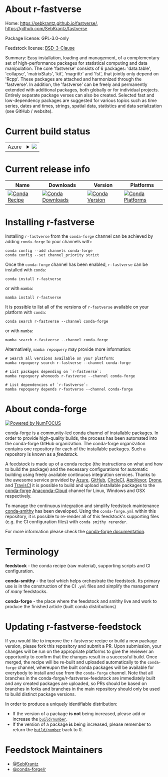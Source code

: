 About r-fastverse
=================

Home: https://sebkrantz.github.io/fastverse/, https://github.com/SebKrantz/fastverse

Package license: GPL-3.0-only

Feedstock license: [BSD-3-Clause](https://github.com/conda-forge/r-fastverse-feedstock/blob/main/LICENSE.txt)

Summary: Easy installation, loading and management, of a complementary set of high-performance packages for statistical computing and data manipulation. The core 'fastverse' consists of 6 packages: 'data.table', 'collapse', 'matrixStats', 'kit', 'magrittr' and 'fst', that jointly only depend on 'Rcpp'. These packages are attached and harmonized through the 'fastverse'. In addition, the 'fastverse' can be freely and permanently extended with additional packages, both globally or for individual projects. Entirely separate package verses can also be created. Selected fast and low-dependency packages are suggested for various topics such as time series, dates and times, strings, spatial data, statistics and data serialization (see GitHub / website).

Current build status
====================


<table>
    
  <tr>
    <td>Azure</td>
    <td>
      <details>
        <summary>
          <a href="https://dev.azure.com/conda-forge/feedstock-builds/_build/latest?definitionId=16290&branchName=main">
            <img src="https://dev.azure.com/conda-forge/feedstock-builds/_apis/build/status/r-fastverse-feedstock?branchName=main">
          </a>
        </summary>
        <table>
          <thead><tr><th>Variant</th><th>Status</th></tr></thead>
          <tbody><tr>
              <td>linux_64_r_base4.0</td>
              <td>
                <a href="https://dev.azure.com/conda-forge/feedstock-builds/_build/latest?definitionId=16290&branchName=main">
                  <img src="https://dev.azure.com/conda-forge/feedstock-builds/_apis/build/status/r-fastverse-feedstock?branchName=main&jobName=linux&configuration=linux_64_r_base4.0" alt="variant">
                </a>
              </td>
            </tr><tr>
              <td>linux_64_r_base4.1</td>
              <td>
                <a href="https://dev.azure.com/conda-forge/feedstock-builds/_build/latest?definitionId=16290&branchName=main">
                  <img src="https://dev.azure.com/conda-forge/feedstock-builds/_apis/build/status/r-fastverse-feedstock?branchName=main&jobName=linux&configuration=linux_64_r_base4.1" alt="variant">
                </a>
              </td>
            </tr><tr>
              <td>osx_64_r_base4.0</td>
              <td>
                <a href="https://dev.azure.com/conda-forge/feedstock-builds/_build/latest?definitionId=16290&branchName=main">
                  <img src="https://dev.azure.com/conda-forge/feedstock-builds/_apis/build/status/r-fastverse-feedstock?branchName=main&jobName=osx&configuration=osx_64_r_base4.0" alt="variant">
                </a>
              </td>
            </tr><tr>
              <td>osx_64_r_base4.1</td>
              <td>
                <a href="https://dev.azure.com/conda-forge/feedstock-builds/_build/latest?definitionId=16290&branchName=main">
                  <img src="https://dev.azure.com/conda-forge/feedstock-builds/_apis/build/status/r-fastverse-feedstock?branchName=main&jobName=osx&configuration=osx_64_r_base4.1" alt="variant">
                </a>
              </td>
            </tr><tr>
              <td>win_64_r_base4.0</td>
              <td>
                <a href="https://dev.azure.com/conda-forge/feedstock-builds/_build/latest?definitionId=16290&branchName=main">
                  <img src="https://dev.azure.com/conda-forge/feedstock-builds/_apis/build/status/r-fastverse-feedstock?branchName=main&jobName=win&configuration=win_64_r_base4.0" alt="variant">
                </a>
              </td>
            </tr><tr>
              <td>win_64_r_base4.1</td>
              <td>
                <a href="https://dev.azure.com/conda-forge/feedstock-builds/_build/latest?definitionId=16290&branchName=main">
                  <img src="https://dev.azure.com/conda-forge/feedstock-builds/_apis/build/status/r-fastverse-feedstock?branchName=main&jobName=win&configuration=win_64_r_base4.1" alt="variant">
                </a>
              </td>
            </tr>
          </tbody>
        </table>
      </details>
    </td>
  </tr>
</table>

Current release info
====================

| Name | Downloads | Version | Platforms |
| --- | --- | --- | --- |
| [![Conda Recipe](https://img.shields.io/badge/recipe-r--fastverse-green.svg)](https://anaconda.org/conda-forge/r-fastverse) | [![Conda Downloads](https://img.shields.io/conda/dn/conda-forge/r-fastverse.svg)](https://anaconda.org/conda-forge/r-fastverse) | [![Conda Version](https://img.shields.io/conda/vn/conda-forge/r-fastverse.svg)](https://anaconda.org/conda-forge/r-fastverse) | [![Conda Platforms](https://img.shields.io/conda/pn/conda-forge/r-fastverse.svg)](https://anaconda.org/conda-forge/r-fastverse) |

Installing r-fastverse
======================

Installing `r-fastverse` from the `conda-forge` channel can be achieved by adding `conda-forge` to your channels with:

```
conda config --add channels conda-forge
conda config --set channel_priority strict
```

Once the `conda-forge` channel has been enabled, `r-fastverse` can be installed with `conda`:

```
conda install r-fastverse
```

or with `mamba`:

```
mamba install r-fastverse
```

It is possible to list all of the versions of `r-fastverse` available on your platform with `conda`:

```
conda search r-fastverse --channel conda-forge
```

or with `mamba`:

```
mamba search r-fastverse --channel conda-forge
```

Alternatively, `mamba repoquery` may provide more information:

```
# Search all versions available on your platform:
mamba repoquery search r-fastverse --channel conda-forge

# List packages depending on `r-fastverse`:
mamba repoquery whoneeds r-fastverse --channel conda-forge

# List dependencies of `r-fastverse`:
mamba repoquery depends r-fastverse --channel conda-forge
```


About conda-forge
=================

[![Powered by
NumFOCUS](https://img.shields.io/badge/powered%20by-NumFOCUS-orange.svg?style=flat&colorA=E1523D&colorB=007D8A)](https://numfocus.org)

conda-forge is a community-led conda channel of installable packages.
In order to provide high-quality builds, the process has been automated into the
conda-forge GitHub organization. The conda-forge organization contains one repository
for each of the installable packages. Such a repository is known as a *feedstock*.

A feedstock is made up of a conda recipe (the instructions on what and how to build
the package) and the necessary configurations for automatic building using freely
available continuous integration services. Thanks to the awesome service provided by
[Azure](https://azure.microsoft.com/en-us/services/devops/), [GitHub](https://github.com/),
[CircleCI](https://circleci.com/), [AppVeyor](https://www.appveyor.com/),
[Drone](https://cloud.drone.io/welcome), and [TravisCI](https://travis-ci.com/)
it is possible to build and upload installable packages to the
[conda-forge](https://anaconda.org/conda-forge) [Anaconda-Cloud](https://anaconda.org/)
channel for Linux, Windows and OSX respectively.

To manage the continuous integration and simplify feedstock maintenance
[conda-smithy](https://github.com/conda-forge/conda-smithy) has been developed.
Using the ``conda-forge.yml`` within this repository, it is possible to re-render all of
this feedstock's supporting files (e.g. the CI configuration files) with ``conda smithy rerender``.

For more information please check the [conda-forge documentation](https://conda-forge.org/docs/).

Terminology
===========

**feedstock** - the conda recipe (raw material), supporting scripts and CI configuration.

**conda-smithy** - the tool which helps orchestrate the feedstock.
                   Its primary use is in the construction of the CI ``.yml`` files
                   and simplify the management of *many* feedstocks.

**conda-forge** - the place where the feedstock and smithy live and work to
                  produce the finished article (built conda distributions)


Updating r-fastverse-feedstock
==============================

If you would like to improve the r-fastverse recipe or build a new
package version, please fork this repository and submit a PR. Upon submission,
your changes will be run on the appropriate platforms to give the reviewer an
opportunity to confirm that the changes result in a successful build. Once
merged, the recipe will be re-built and uploaded automatically to the
`conda-forge` channel, whereupon the built conda packages will be available for
everybody to install and use from the `conda-forge` channel.
Note that all branches in the conda-forge/r-fastverse-feedstock are
immediately built and any created packages are uploaded, so PRs should be based
on branches in forks and branches in the main repository should only be used to
build distinct package versions.

In order to produce a uniquely identifiable distribution:
 * If the version of a package **is not** being increased, please add or increase
   the [``build/number``](https://docs.conda.io/projects/conda-build/en/latest/resources/define-metadata.html#build-number-and-string).
 * If the version of a package **is** being increased, please remember to return
   the [``build/number``](https://docs.conda.io/projects/conda-build/en/latest/resources/define-metadata.html#build-number-and-string)
   back to 0.

Feedstock Maintainers
=====================

* [@SebKrantz](https://github.com/SebKrantz/)
* [@conda-forge/r](https://github.com/conda-forge/r/)

